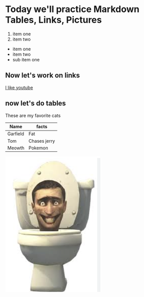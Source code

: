 # Today we'll practice Markdown Tables, Links, Pictures

1. item one
2. item two

- item one
- item two
 - sub item one

## Now let's work on links

[I like youtube](youtube.com)

## now let's do tables

These are my favorite cats

| Name | facts |
| --- | --- |
| Garfield | Fat |
| Tom | Chases jerry |
| Meowth | Pokemon |

![heres a picture of skibidi toilet](Skibiditoilet.png)

                            
